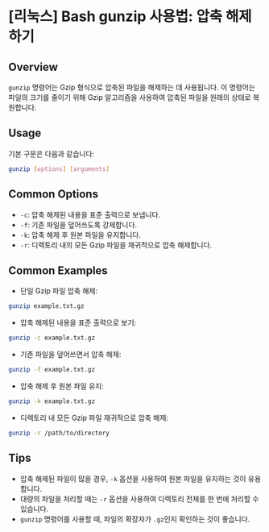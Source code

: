 # [리눅스] Bash gunzip 사용법: 압축 해제하기

## Overview
`gunzip` 명령어는 Gzip 형식으로 압축된 파일을 해제하는 데 사용됩니다. 이 명령어는 파일의 크기를 줄이기 위해 Gzip 알고리즘을 사용하여 압축된 파일을 원래의 상태로 복원합니다.

## Usage
기본 구문은 다음과 같습니다:
```bash
gunzip [options] [arguments]
```

## Common Options
- `-c`: 압축 해제된 내용을 표준 출력으로 보냅니다.
- `-f`: 기존 파일을 덮어쓰도록 강제합니다.
- `-k`: 압축 해제 후 원본 파일을 유지합니다.
- `-r`: 디렉토리 내의 모든 Gzip 파일을 재귀적으로 압축 해제합니다.

## Common Examples
- 단일 Gzip 파일 압축 해제:
```bash
gunzip example.txt.gz
```

- 압축 해제된 내용을 표준 출력으로 보기:
```bash
gunzip -c example.txt.gz
```

- 기존 파일을 덮어쓰면서 압축 해제:
```bash
gunzip -f example.txt.gz
```

- 압축 해제 후 원본 파일 유지:
```bash
gunzip -k example.txt.gz
```

- 디렉토리 내 모든 Gzip 파일 재귀적으로 압축 해제:
```bash
gunzip -r /path/to/directory
```

## Tips
- 압축 해제된 파일이 많을 경우, `-k` 옵션을 사용하여 원본 파일을 유지하는 것이 유용합니다.
- 대량의 파일을 처리할 때는 `-r` 옵션을 사용하여 디렉토리 전체를 한 번에 처리할 수 있습니다.
- `gunzip` 명령어를 사용할 때, 파일의 확장자가 `.gz`인지 확인하는 것이 좋습니다.